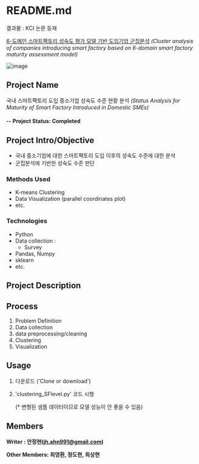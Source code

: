 # README.md

결과물 : KCI 논문 등재

[6-도메인 스마트팩토리 성숙도 평가 모델 기반 도입기업 군집분석](https://www.kci.go.kr/kciportal/ci/sereArticleSearch/ciSereArtiView.kci?sereArticleSearchBean.artiId=ART002627006)
*(Cluster analysis of companies introducing smart factory based on 6-domain smart factory maturity assessment model)*

![image](https://user-images.githubusercontent.com/43360435/125562800-88f5722e-9636-4aaa-bfcd-f271fdd47755.png)



## Project Name
국내 스마트팩토리 도입 중소기업 성숙도 수준 현황 분석
*(Status Analysis for Maturity of Smart Factory Introduced in Domestic SMEs)*

#### -- Project Status: Completed

## Project Intro/Objective
* 국내 중소기업에 대한 스마트팩토리 도입 이후의 성숙도 수준에 대한 분석 
* 군집분석에 기반한 성숙도 수준 판단

### Methods Used
* K-means Clustering
* Data Visualization (parallel coordinates plot)
* etc. 

### Technologies
* Python
* Data collection :
    - Survey
* Pandas, Numpy
* sklearn
* etc. 

## Project Description

## Process

1. Problem Definition
2. Data collection
3. data preprocessing/cleaning
4. Clustering
5. Visualization 

## Usage
1. 다운로드 ('Clone or download')
2. 'clustering_SFlevel.py' 코드 시행

    (* 변형된 샘플 데이터이므로 모델 성능이 안 좋을 수 있음)

## Members

**Writer : 안정현(jh.ahn991@gmail.com)**

**Other Members: 최영환, 정도현, 최상현**


